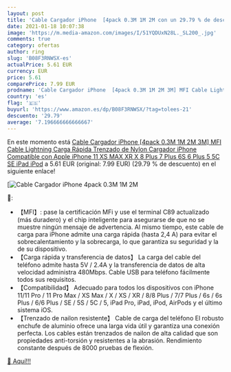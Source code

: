 ```yaml
---
layout: post
title: 'Cable Cargador iPhone  [4pack 0.3M 1M 2M con un 29.79 % de descuento'
date: 2021-01-18 10:07:38
image: 'https://m.media-amazon.com/images/I/51YQDUxN28L._SL200_.jpg'
comments: true
category: ofertas
author: ring
slug: 'B08F3RNWSX-es'
actualPrice: 5.61 EUR
currency: EUR
price: 5.61
comparePrice: 7.99 EUR
prodname: 'Cable Cargador iPhone  [4pack 0.3M 1M 2M 3M] MFI Cable Lightning Carga Rápida Trenzado de Nylon Cargador iPhone Compatible con Apple iPhone 11 XS MAX XR X 8 Plus 7 Plus 6S 6 Plus 5 5C SE iPad iPod'
country: 'es'
flag: '🇪🇸'
buyurl: 'https://www.amazon.es/dp/B08F3RNWSX/?tag=tolees-21'
descuento: '29.79'
average: '7.196666666666667'
---
```


En este momento está [Cable Cargador iPhone  [4pack 0.3M 1M 2M 3M] MFI Cable Lightning Carga Rápida Trenzado de Nylon Cargador iPhone Compatible con Apple iPhone 11 XS MAX XR X 8 Plus 7 Plus 6S 6 Plus 5 5C SE iPad iPod](https://www.amazon.es/dp/B08F3RNWSX/?tag=tolees-21) a 5.61 EUR (original: 7.99 EUR) (29.79 %  de descuento) en el siguiente enlace!

[![Cable Cargador iPhone  [4pack 0.3M 1M 2M](https://m.media-amazon.com/images/I/51YQDUxN28L._SL200_.jpg)](https://www.amazon.es/dp/B08F3RNWSX/?tag=tolees-21)

🔎:

- 【MFI】: pase la certificación MFi y use el terminal C89 actualizado (más duradero) y el chip inteligente para asegurarse de que no se muestre ningún mensaje de advertencia. Al mismo tiempo, este cable de carga para iPhone admite una carga rápida (hasta 2,4 A) para evitar el sobrecalentamiento y la sobrecarga, lo que garantiza su seguridad y la de su dispositivo.
- 【Carga rápida y transferencia de datos】 La carga del cable del teléfono admite hasta 5V / 2.4A y la transferencia de datos de alta velocidad administra 480Mbps. Cable USB para teléfono fácilmente todos sus requisitos.
- 【Compatibilidad】 Adecuado para todos los dispositivos con iPhone 11/11 Pro / 11 Pro Max / XS Max / X / XS / XR / 8/8 Plus / 7/7 Plus / 6s / 6s Plus / 6/6 Plus / SE / 5S / 5C / 5, iPad Pro, iPad, iPod, AirPods y el último sistema iOS.
- 【Trenzado de nailon resistente】 Cable de carga del teléfono El robusto enchufe de aluminio ofrece una larga vida útil y garantiza una conexión perfecta. Los cables están trenzados de nailon de alta calidad que son propiedades anti-torsión y resistentes a la abrasión. Rendimiento constante después de 8000 pruebas de flexión.

[🛒 Aquí!!!](https://www.amazon.es/dp/B08F3RNWSX/?tag=tolees-21)
